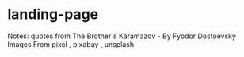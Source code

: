 # landing-page
Notes:
quotes from The Brother's Karamazov - By Fyodor Dostoevsky
Images From pixel , pixabay , unsplash

